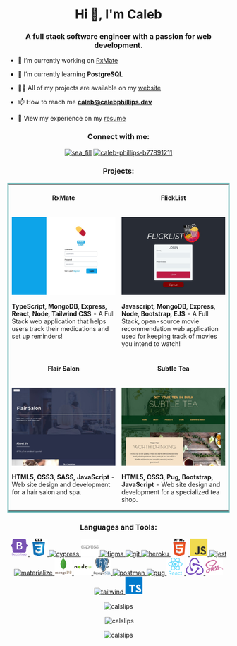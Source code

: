 <h1 align="center">Hi 👋, I'm Caleb</h1>
<h3 align="center">A full stack software engineer with a passion for web development.</h3>

- 🔭 I’m currently working on [RxMate](https://rxmate.herokuapp.com/)

- 🌱 I’m currently learning **PostgreSQL**

- 👨‍💻 All of my projects are available on my [website](https://calebphillips.dev/)

- 📫 How to reach me **caleb@calebphillips.dev**

- 📄 View my experience on my [resume](https://calslips.github.io/resume/)

<h3 align="center">Connect with me:</h3>
<p align="center">
<a href="https://twitter.com/sea_fill" target="blank"><img align="center" src="https://raw.githubusercontent.com/rahuldkjain/github-profile-readme-generator/master/src/images/icons/Social/twitter.svg" alt="sea_fill" height="30" width="40" /></a>
<a href="https://linkedin.com/in/caleb-phillips-b77891211" target="blank"><img align="center" src="https://raw.githubusercontent.com/rahuldkjain/github-profile-readme-generator/master/src/images/icons/Social/linked-in-alt.svg" alt="caleb-phillips-b77891211" height="30" width="40" /></a>
</p>

<h3 align="center">Projects:</h3>
<table bordercolor="#66b2b2">
  
  <tr>
    <td width="50%" valign="top">
      <h4 align="center">RxMate</h4>
        <br />
        <a target="_blank" href="https://rxmate.herokuapp.com/">
            <img src="images/rxMate.jpg" width="100%" alt="Rx Mate web application login page."/>
        </a>
        <br />
        <p><strong>TypeScript, MongoDB, Express, React, Node, Tailwind CSS</strong> - A Full Stack web application that helps users track their medications and set up reminders!</p>
    </td>  
    <td width="50%" valign="top">
      <h4 align="center">FlickList</h4>
        <br />
      <a target="_blank" href="https://flicklistit.herokuapp.com/">
            <img src="images/flickList.jpg" width="100%"  alt="Flick List web application login page."/>
        </a>
        <br />
        <p><strong>Javascript, MongoDB, Express, Node, Bootstrap, EJS</strong> - A Full Stack, open-source movie recommendation web application used for keeping track of movies you intend to watch!</p>
    </td>
  </tr>
  
  <tr>
    <td width="50%" valign="top">
      <h4 align="center">Flair Salon</h4>
      <br />
        <a target="_blank" href="https://flair-salon.netlify.app/">
          <img src="images/flairSalon.jpg" width="100%" alt="Flair Salon landing page."/>
        </a>
      <br />
        <p><strong>HTML5, CSS3, SASS, JavaScript</strong> - Web site design and development for a hair salon and spa.</p>
    </td>
    <td width="50%" valign="top">
      <h4 align="center">Subtle Tea</h4>
        <br />
        <a target="_blank" href="https://subtletea.netlify.app/">
          <img src="images/subtleTea.jpg" width="100%" alt="Subtle Tea landing page."/>
        </a>
        <br />
        <p><strong>HTML5, CSS3, Pug, Bootstrap, JavaScript</strong> - Web site design and development for a specialized tea shop.</p>
    </td>
  </tr>
</table>

<h3 align="center">Languages and Tools:</h3>
<p align="center"> <a href="https://getbootstrap.com" target="_blank" rel="noreferrer"> <img src="https://raw.githubusercontent.com/devicons/devicon/master/icons/bootstrap/bootstrap-plain-wordmark.svg" alt="bootstrap" width="40" height="40"/> </a> <a href="https://www.w3schools.com/css/" target="_blank" rel="noreferrer"> <img src="https://raw.githubusercontent.com/devicons/devicon/master/icons/css3/css3-original-wordmark.svg" alt="css3" width="40" height="40"/> </a> <a href="https://www.cypress.io" target="_blank" rel="noreferrer"> <img src="https://raw.githubusercontent.com/simple-icons/simple-icons/6e46ec1fc23b60c8fd0d2f2ff46db82e16dbd75f/icons/cypress.svg" alt="cypress" width="40" height="40"/> </a> <a href="https://expressjs.com" target="_blank" rel="noreferrer"> <img src="https://raw.githubusercontent.com/devicons/devicon/master/icons/express/express-original-wordmark.svg" alt="express" width="40" height="40"/> </a> <a href="https://www.figma.com/" target="_blank" rel="noreferrer"> <img src="https://www.vectorlogo.zone/logos/figma/figma-icon.svg" alt="figma" width="40" height="40"/> </a> <a href="https://git-scm.com/" target="_blank" rel="noreferrer"> <img src="https://www.vectorlogo.zone/logos/git-scm/git-scm-icon.svg" alt="git" width="40" height="40"/> </a> <a href="https://heroku.com" target="_blank" rel="noreferrer"> <img src="https://www.vectorlogo.zone/logos/heroku/heroku-icon.svg" alt="heroku" width="40" height="40"/> </a> <a href="https://www.w3.org/html/" target="_blank" rel="noreferrer"> <img src="https://raw.githubusercontent.com/devicons/devicon/master/icons/html5/html5-original-wordmark.svg" alt="html5" width="40" height="40"/> </a> <a href="https://developer.mozilla.org/en-US/docs/Web/JavaScript" target="_blank" rel="noreferrer"> <img src="https://raw.githubusercontent.com/devicons/devicon/master/icons/javascript/javascript-original.svg" alt="javascript" width="40" height="40"/> </a> <a href="https://jestjs.io" target="_blank" rel="noreferrer"> <img src="https://www.vectorlogo.zone/logos/jestjsio/jestjsio-icon.svg" alt="jest" width="40" height="40"/> </a> <a href="https://materializecss.com/" target="_blank" rel="noreferrer"> <img src="https://raw.githubusercontent.com/prplx/svg-logos/5585531d45d294869c4eaab4d7cf2e9c167710a9/svg/materialize.svg" alt="materialize" width="40" height="40"/> </a> <a href="https://www.mongodb.com/" target="_blank" rel="noreferrer"> <img src="https://raw.githubusercontent.com/devicons/devicon/master/icons/mongodb/mongodb-original-wordmark.svg" alt="mongodb" width="40" height="40"/> </a> <a href="https://nodejs.org" target="_blank" rel="noreferrer"> <img src="https://raw.githubusercontent.com/devicons/devicon/master/icons/nodejs/nodejs-original-wordmark.svg" alt="nodejs" width="40" height="40"/> </a> <a href="https://www.postgresql.org" target="_blank" rel="noreferrer"> <img src="https://raw.githubusercontent.com/devicons/devicon/master/icons/postgresql/postgresql-original-wordmark.svg" alt="postgresql" width="40" height="40"/> </a> <a href="https://postman.com" target="_blank" rel="noreferrer"> <img src="https://www.vectorlogo.zone/logos/getpostman/getpostman-icon.svg" alt="postman" width="40" height="40"/> </a> <a href="https://pugjs.org" target="_blank" rel="noreferrer"> <img src="https://cdn.worldvectorlogo.com/logos/pug.svg" alt="pug" width="40" height="40"/> </a> <a href="https://reactjs.org/" target="_blank" rel="noreferrer"> <img src="https://raw.githubusercontent.com/devicons/devicon/master/icons/react/react-original-wordmark.svg" alt="react" width="40" height="40"/> </a> <a href="https://redux.js.org" target="_blank" rel="noreferrer"> <img src="https://raw.githubusercontent.com/devicons/devicon/master/icons/redux/redux-original.svg" alt="redux" width="40" height="40"/> </a> <a href="https://sass-lang.com" target="_blank" rel="noreferrer"> <img src="https://raw.githubusercontent.com/devicons/devicon/master/icons/sass/sass-original.svg" alt="sass" width="40" height="40"/> </a> <a href="https://tailwindcss.com/" target="_blank" rel="noreferrer"> <img src="https://www.vectorlogo.zone/logos/tailwindcss/tailwindcss-icon.svg" alt="tailwind" width="40" height="40"/> </a> <a href="https://www.typescriptlang.org/" target="_blank" rel="noreferrer"> <img src="https://raw.githubusercontent.com/devicons/devicon/master/icons/typescript/typescript-original.svg" alt="typescript" width="40" height="40"/> </a> </p>

<p align="center"><img align="center" src="https://github-readme-stats.vercel.app/api/top-langs?username=calslips&show_icons=true&locale=en&layout=compact" alt="calslips" /></p>

<p align="center">&nbsp;<img align="center" src="https://github-readme-stats.vercel.app/api?username=calslips&show_icons=true&locale=en" alt="calslips" /></p>

<p align="center"><img align="center" src="https://github-readme-streak-stats.herokuapp.com/?user=calslips&" alt="calslips" /></p>
